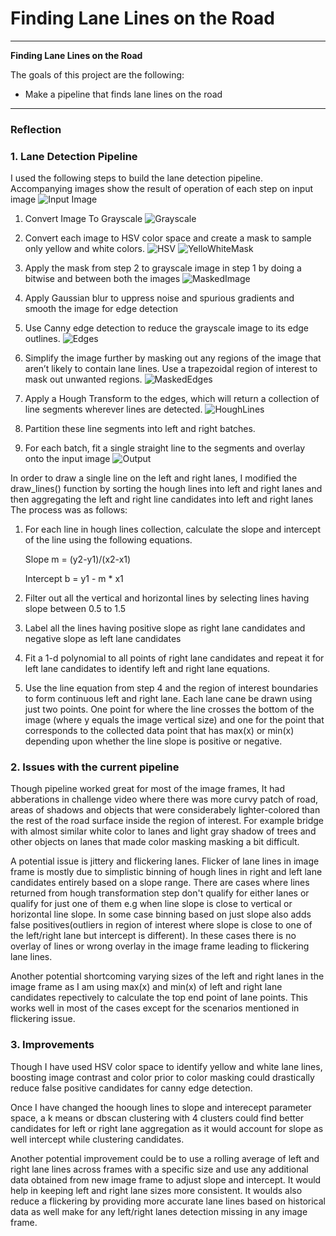 # **Finding Lane Lines on the Road**

---

**Finding Lane Lines on the Road**

The goals of this project are the following:
* Make a pipeline that finds lane lines on the road


[//]: # (Image References)

[image1]: ./examples/solidYellowCurve2.jpg "InputImage"
[image2]: ./examples/output_gray_solidYellowCurve2.jpg "Grayscale"
[image3]: ./examples/output_hsv_solidYellowCurve2.jpg "HSV"
[image4]: ./examples/output_yellow_white_mask_solidYellowCurve2.jpg "YellowWhiteMask"
[image5]: ./examples/output_masked_image_solidYellowCurve2.jpg "MaskedImage"
[image6]: ./examples/output_edges_solidYellowCurve2.jpg "Edges"
[image7]: ./examples/output_masked_edges_solidYellowCurve2.jpg "MaskedEdges"
[image8]: ./examples/output_hough_lines_solidYellowCurve2.jpg "HoughLines"
[image9]: ./examples/output_solidYellowCurve2.jpg "Output"

---

### Reflection

### 1. Lane Detection Pipeline
 I used the following steps to build the lane detection pipeline.
 Accompanying images show the result of operation of each step on input image
![Input Image][image1]
  
 1. Convert Image To Grayscale
![Grayscale][image2]
  
 2. Convert each image to HSV color space and create a mask to sample only yellow and white colors.
![HSV][image3]
![YelloWhiteMask][image4]
  
 3. Apply the mask from step 2 to grayscale image in step 1 by doing a bitwise and between both the images
![MaskedImage][image5]
 
 4. Apply Gaussian blur to uppress noise and spurious gradients and smooth the image for edge detection
 
 5. Use Canny edge detection to reduce the grayscale image to its edge outlines.
![Edges][image6]
 
 6. Simplify the image further by masking out any regions of the image that aren’t likely to contain lane lines. 
Use a trapezoidal region of interest to mask out unwanted regions.
![MaskedEdges][image7]
 
 7. Apply a Hough Transform to the edges, which will return a collection of line segments wherever lines are detected.
![HoughLines][image8]

 8. Partition these line segments into left and right batches.
 9. For each batch, fit a single straight line to the segments and overlay onto the input image
![Output][image9]


In order to draw a single line on the left and right lanes, I modified the draw_lines() function by sorting the 
hough lines into left and right lanes and then aggregating the left and right line candidates into left and right lanes
The process was as follows:

1. For each line in hough lines collection, calculate the slope and intercept of the line using the following equations.
   
   Slope m = (y2-y1)/(x2-x1)
   
   Intercept b = y1 - m * x1
   
2. Filter out all the vertical and horizontal lines by selecting lines having slope between 0.5 to 1.5
3. Label all the lines having positive slope as right lane candidates and negative slope as left lane candidates
4. Fit a 1-d polynomial to all points of right lane candidates and repeat it for left lane candidates to identify 
left and right lane equations.
5. Use the line equation from step 4 and the region of interest boundaries to form continuous left and right lane.
Each lane cane be drawn using just two points. One point for where the line crosses the bottom of the image 
(where y equals the image vertical size) and one for the point that corresponds to the collected data point that 
has max(x) or min(x) depending upon whether the line slope is positive or negative.


### 2. Issues with the current pipeline

Though pipeline worked great for most of the image frames, It had abberations in challenge video where there was more curvy patch of road, areas of shadows and objects that were considerabely lighter-colored than the rest of the road surface inside the region of interest. For example bridge with almost similar white color to lanes and light gray shadow of trees and other objects on lanes that made color masking masking a bit difficult. 

A potential issue is jittery and flickering lanes. Flicker of lane lines in image frame is mostly due to simplistic binning of hough lines in right and left lane candidates entirely based on a slope range. There are cases where lines returned from hough transformation step don't qualify for either lanes or qualify for just one of them e.g when line slope is close to vertical or horizontal line slope. In some case binning based on just slope also adds false positives(outliers in region of interest where slope is close to one of the left/right lane but intercept is different). In these cases there is no overlay
of lines or wrong overlay in the image frame leading to flickering lane lines.

Another potential shortcoming varying sizes of the left and right lanes in the image frame as I am using max(x) and min(x) of left and right lane candidates repectively to calculate the top end point of lane points. This works well in most of the cases except for the scenarios mentioned in flickering issue.  

### 3. Improvements

Though I have used HSV color space to identify yellow and white lane lines, boosting image contrast and color prior to color masking could drastically reduce false positive candidates for canny edge detection.

Once I have changed the hoough lines to slope and interecept parameter space, a k means or dbscan clustering with 4 clusters could find better candidates for left or right lane aggregation as it would account for slope as well intercept while clustering candidates. 

Another potential improvement could be to use a rolling average of left and right lane lines across frames with a specific size and use any additional data obtained from new image frame to adjust slope and intercept. It would help in keeping left and right lane sizes more consistent. It woulds also reduce a flickering by providing more accurate lane lines based on historical data as well make for any left/right lanes detection missing in any image frame.










































































































































































































































































































































































































































































































































































































































































